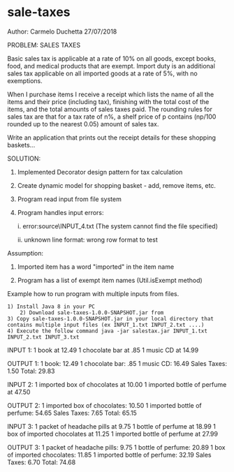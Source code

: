# sale-taxes

Author: Carmelo Duchetta 27/07/2018

PROBLEM: SALES TAXES

Basic sales tax is applicable at a rate of 10% on all goods, except books, food, and medical products that are exempt. 
Import duty is an additional sales tax applicable on all imported goods at a rate of 5%, with no exemptions.

When I purchase items I receive a receipt which lists the name of all the items and their price (including tax), finishing with the total cost of the items, and the total amounts of sales taxes paid. 
The rounding rules for sales tax are that for a tax rate of n%, a shelf price of p contains (np/100 rounded up to the nearest 0.05) amount of sales tax.

Write an application that prints out the receipt details for these shopping baskets...


SOLUTION:

1) Implemented Decorator design pattern for tax calculation

2) Create dynamic model for shopping basket - add, remove items, etc.
 
3) Program read input from file system

4) Program handles input errors:

	i. error:source\INPUT_4.txt (The system cannot find the file specified)

	ii. unknown line format: wrong row format to test


Assumption:

1) Imported item has a word "imported" in the item name

2) Program has a list of exempt item names (Util.isExempt method)


Example how to run program with multiple inputs from files.

	1) Install Java 8 in your PC
        2) Download sale-taxes-1.0.0-SNAPSHOT.jar from 
	3) Copy sale-taxes-1.0.0-SNAPSHOT.jar in your local directory that contains multiple input files (ex INPUT_1.txt INPUT_2.txt ....)
	4) Execute the follow command java -jar salestax.jar INPUT_1.txt INPUT_2.txt INPUT_3.txt

INPUT 1:
1 book at 12.49
1 chocolate bar at .85
1 music CD at 14.99

OUTPUT 1:
1 book: 12.49
1 chocolate bar: .85
1 music CD: 16.49
Sales Taxes: 1.50
Total: 29.83

INPUT 2:
1 imported box of chocolates at 10.00
1 imported bottle of perfume at 47.50

OUTPUT 2:
1 imported box of chocolates: 10.50
1 imported bottle of perfume: 54.65
Sales Taxes: 7.65
Total: 65.15

INPUT 3:
1 packet of headache pills at 9.75
1 bottle of perfume at 18.99
1 box of imported chocolates at 11.25
1 imported bottle of perfume at 27.99

OUTPUT 3:
1 packet of headache pills: 9.75
1 bottle of perfume: 20.89
1 box of imported chocolates: 11.85
1 imported bottle of perfume: 32.19
Sales Taxes: 6.70
Total: 74.68
